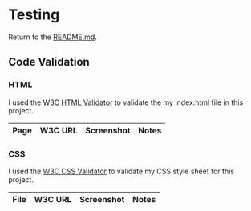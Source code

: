 # Testing

Return to the [README.md](README.md).

## Code Validation

### HTML

I used the [W3C HTML Validator](https://validator.w3.org/nu/) to validate the my index.html file in this project.

| Page | W3C URL | Screenshot | Notes |
| :---: | :---: | :---: | :---: |


### CSS

I used the [W3C CSS Validator]() to validate my CSS style sheet for this project.

| File | W3C URL | Screenshot | Notes |
| :---: | :---: | :---: | :---: |